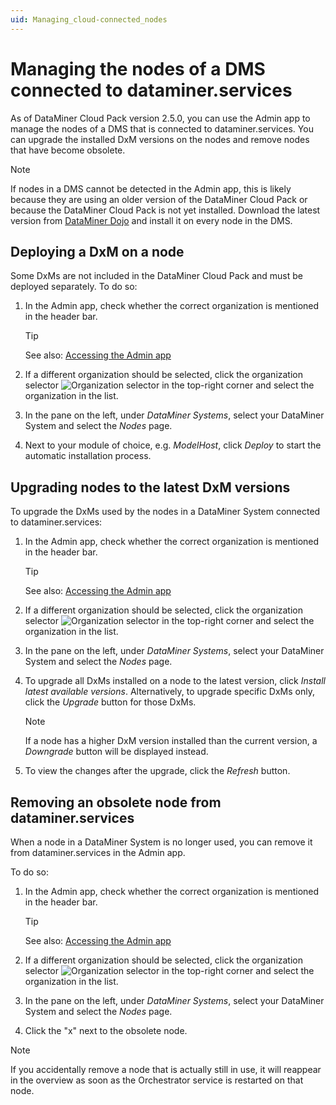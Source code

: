```yaml
---
uid: Managing_cloud-connected_nodes
---
```

# Managing the nodes of a DMS connected to dataminer.services

As of DataMiner Cloud Pack version 2.5.0, you can use the Admin app to manage the nodes of a DMS that is connected to dataminer.services. You can upgrade the installed DxM versions on the nodes and remove nodes that have become obsolete.

> [!NOTE]
> If nodes in a DMS cannot be detected in the Admin app, this is likely because they are using an older version of the DataMiner Cloud Pack or because the DataMiner Cloud Pack is not yet installed. Download the latest version from [DataMiner Dojo](https://community.dataminer.services/downloads/) and install it on every node in the DMS.

## Deploying a DxM on a node

Some DxMs are not included in the DataMiner Cloud Pack and must be deployed separately. To do so:

1. In the Admin app, check whether the correct organization is mentioned in the header bar.

   > [!TIP]
   > See also: [Accessing the Admin app](xref:Accessing_the_Admin_app)

1. If a different organization should be selected, click the organization selector ![Organization selector](~/user-guide/images/Cloud_Admin_Selector_icon.png) in the top-right corner and select the organization in the list.

1. In the pane on the left, under *DataMiner Systems*, select your DataMiner System and select the *Nodes* page.

1. Next to your module of choice, e.g. *ModelHost*, click *Deploy* to start the automatic installation process.

## Upgrading nodes to the latest DxM versions

To upgrade the DxMs used by the nodes in a DataMiner System connected to dataminer.services:

1. In the Admin app, check whether the correct organization is mentioned in the header bar.

   > [!TIP]
   > See also: [Accessing the Admin app](xref:Accessing_the_Admin_app)

1. If a different organization should be selected, click the organization selector ![Organization selector](~/user-guide/images/Cloud_Admin_Selector_icon.png) in the top-right corner and select the organization in the list.

1. In the pane on the left, under *DataMiner Systems*, select your DataMiner System and select the *Nodes* page.

1. To upgrade all DxMs installed on a node to the latest version, click *Install latest available versions*. Alternatively, to upgrade specific DxMs only, click the *Upgrade* button for those DxMs.

   > [!NOTE]
   > If a node has a higher DxM version installed than the current version, a *Downgrade* button will be displayed instead.

1. To view the changes after the upgrade, click the *Refresh* button.

## Removing an obsolete node from dataminer.services

When a node in a DataMiner System is no longer used, you can remove it from dataminer.services in the Admin app.

To do so:

1. In the Admin app, check whether the correct organization is mentioned in the header bar.

   > [!TIP]
   > See also: [Accessing the Admin app](xref:Accessing_the_Admin_app)

1. If a different organization should be selected, click the organization selector ![Organization selector](~/user-guide/images/Cloud_Admin_Selector_icon.png) in the top-right corner and select the organization in the list.

1. In the pane on the left, under *DataMiner Systems*, select your DataMiner System and select the *Nodes* page.

1. Click the "x" next to the obsolete node.

> [!NOTE]
> If you accidentally remove a node that is actually still in use, it will reappear in the overview as soon as the Orchestrator service is restarted on that node.
